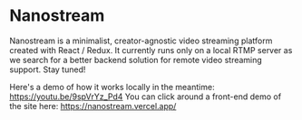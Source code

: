 # Nanostream

Nanostream is a minimalist, creator-agnostic video streaming platform created with React / Redux. It currently runs only on a local RTMP server as we search for a better backend solution for remote video streaming support. Stay tuned! 

Here's a demo of how it works locally in the meantime: https://youtu.be/9spVrYz_Pd4
You can click around a front-end demo of the site here: https://nanostream.vercel.app/
